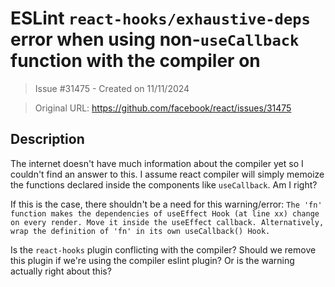 # ESLint `react-hooks/exhaustive-deps` error when using non-`useCallback` function with the compiler on

> Issue #31475 - Created on 11/11/2024

> Original URL: https://github.com/facebook/react/issues/31475

## Description

The internet doesn't have much information about the compiler yet so I couldn't find an answer to this. I assume react compiler will simply memoize the functions declared inside the components like `useCallback`. Am I right?

If this is the case, there shouldn't be a need for this warning/error: `The 'fn' function makes the dependencies of useEffect Hook (at line xx) change on every render. Move it inside the useEffect callback. Alternatively, wrap the definition of 'fn' in its own useCallback() Hook.`

Is the `react-hooks` plugin conflicting with the compiler? Should we remove this plugin if we're using the compiler eslint plugin? Or is the warning actually right about this?
